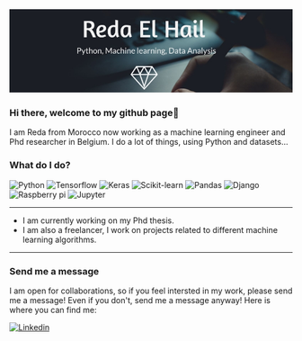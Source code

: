 <img src="/banner1.jpg" alt="banner" />


### Hi there, welcome to my github page👋

I am Reda from Morocco now working as a machine learning engineer and Phd researcher in Belgium. I do a lot of things, using Python and datasets...


### What do I do?

<p>
  <img alt="Python" src="https://img.shields.io/badge/Python-3776AB?logo=react&logoColor=white&style=for-the-badge" />
  <img alt="Tensorflow" src="https://img.shields.io/badge/TensorFlow-FF6F00?logo=tensorflow&logoColor=white&style=for-the-badge" />
  <img alt="Keras" src="https://img.shields.io/badge/Keras-D00000?logo=keras&logoColor=white&style=for-the-badge" />
  <img alt="Scikit-learn" src="https://img.shields.io/badge/scikit-learn-F7931E?logo=scikit-learn&logoColor=white&style=for-the-badge" />
  <img alt="Pandas" src="https://img.shields.io/badge/pandas-150458?logo=pandas&logoColor=white&style=for-the-badge" />
  <img alt="Django" src="https://img.shields.io/badge/Django-092E20?logo=django&logoColor=white&style=for-the-badge" />
  <img alt="Raspberry pi" src="https://img.shields.io/badge/RaspberryPi-C51A4A?logo=raspberry-pi&logoColor=white&style=for-the-badge" />
   <img alt="Jupyter" src="https://img.shields.io/badge/Jupyter-F37626?logo=jupyter&logoColor=white&style=for-the-bage" />

</p>

---

- I am currently working on my Phd thesis.
- I am also a freelancer, I work on projects related to different machine learning algorithms.

---

### Send me a message

I am open for collaborations, so if you feel intersted in my work, please send me a message! Even if you don't, send me a message anyway! Here is where you can find me:

<p>
  <a href="https://twitter.com/redomy1>
    <img alt="Twitter" src="https://img.shields.io/badge/Twitter-1DA1F2?logo=twitter&logoColor=white&style=for-the-badge" />
  </a>
  <a href="https://www.linkedin.com/in/reda-el-hail-276874127/">
    <img alt="Linkedin" src="https://img.shields.io/badge/linkedin-0077B5?logo=linkedin&logoColor=white&style=for-the-badge" />
  </a>
</p>
